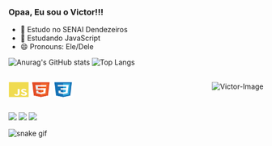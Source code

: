  ### Opaa, Eu sou o Victor!!!

- 🔭 Estudo no SENAI Dendezeiros
- 🌱 Estudando JavaScript
- 😄 Pronouns: Ele/Dele

<div>
  
  ![Anurag's GitHub stats](https://github-readme-stats.vercel.app/api?username=victordjesus&show_icons=true&theme=dark)
  ![Top Langs](https://github-readme-stats.vercel.app/api/top-langs/?username=victordjesus&layout=compact&theme=dark)
</div>

<div style="display: inline_block"><br>
  <img align="center" alt="Victor-Js" height="30" width="40" src="https://raw.githubusercontent.com/devicons/devicon/master/icons/javascript/javascript-plain.svg">
  <img align="center" alt="Victor-HTML" height="30" width="40" src="https://raw.githubusercontent.com/devicons/devicon/master/icons/html5/html5-original.svg">
  <img align="center" alt="Victor-CSS" height="30" width="40" src="https://raw.githubusercontent.com/devicons/devicon/master/icons/css3/css3-original.svg">
  <img align="right" alt="Victor-Image" src= https://media.discordapp.net/attachments/703029285128241222/1180996138040565820/image4.png?ex=657f735d&is=656cfe5d&hm=9763be829191d7c0cd9bfed04edcf7d332c3f25a81fc6c21e37207f9dc80f168&=&format=webp&quality=lossless>
</div>

##

<div>
  <a href="https://www.instagram.com/071_vitinho_/" target="_blank"><img src="https://img.shields.io/badge/-Instagram-%23E4405F?style=for-the-badge&logo=instagram&logoColor=white" target="_blank"></a>
  <a href = "mailto:victor.jesuscorreia@gmail.com"><img src="https://img.shields.io/badge/-Gmail-%23333?style=for-the-badge&logo=gmail&logoColor=white" target="_blank"></a>
  <a href="https://www.linkedin.com/in/victor-j-083971257/" target="_blank"><img src="https://img.shields.io/badge/-LinkedIn-%230077B5?style=for-the-badge&logo=linkedin&logoColor=white" target="_blank"></a> 
</div>


![snake gif](https://github.com/victordjesus/victordjesus/blob/output/github-contribution-grid-snake.gif)




